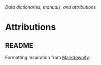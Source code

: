 _Data dictionaries, manuals, and attributions_

# Attributions

## README

Formatting Inspiration from  [Markdownify](https://github.com/amitmerchant1990/electron-markdownify/blob/master/README.md#key-features).
